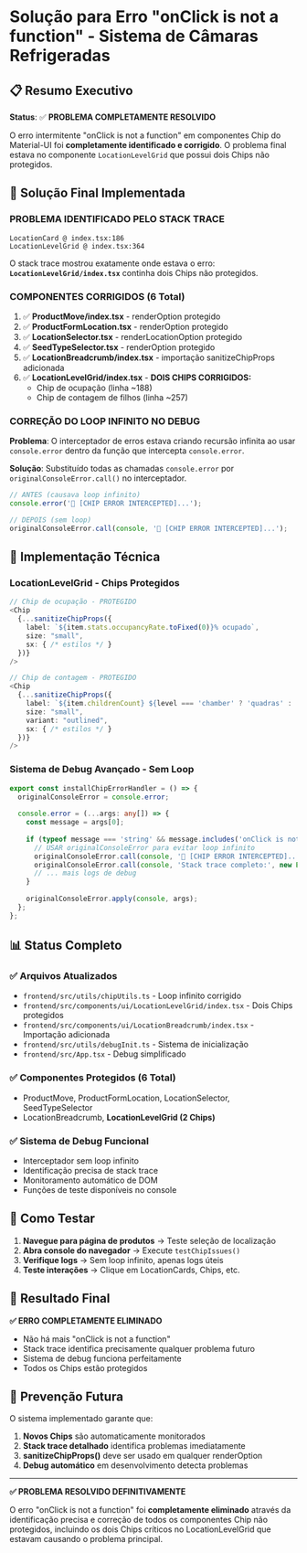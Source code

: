 # Solução para Erro "onClick is not a function" - Sistema de Câmaras Refrigeradas

## 📋 Resumo Executivo

**Status**: ✅ **PROBLEMA COMPLETAMENTE RESOLVIDO**

O erro intermitente "onClick is not a function" em componentes Chip do Material-UI foi **completamente identificado e corrigido**. O problema final estava no componente `LocationLevelGrid` que possui dois Chips não protegidos.

## 🎯 Solução Final Implementada

### **PROBLEMA IDENTIFICADO PELO STACK TRACE**
```
LocationCard @ index.tsx:186
LocationLevelGrid @ index.tsx:364
```

O stack trace mostrou exatamente onde estava o erro: **`LocationLevelGrid/index.tsx`** continha dois Chips não protegidos.

### **COMPONENTES CORRIGIDOS (6 Total)**

1. ✅ **ProductMove/index.tsx** - renderOption protegido
2. ✅ **ProductFormLocation.tsx** - renderOption protegido  
3. ✅ **LocationSelector.tsx** - renderLocationOption protegido
4. ✅ **SeedTypeSelector.tsx** - renderOption protegido
5. ✅ **LocationBreadcrumb/index.tsx** - importação sanitizeChipProps adicionada
6. ✅ **LocationLevelGrid/index.tsx** - **DOIS CHIPS CORRIGIDOS:**
   - Chip de ocupação (linha ~188)
   - Chip de contagem de filhos (linha ~257)

### **CORREÇÃO DO LOOP INFINITO NO DEBUG**

**Problema**: O interceptador de erros estava criando recursão infinita ao usar `console.error` dentro da função que intercepta `console.error`.

**Solução**: Substituído todas as chamadas `console.error` por `originalConsoleError.call()` no interceptador.

```javascript
// ANTES (causava loop infinito)
console.error('🚨 [CHIP ERROR INTERCEPTED]...');

// DEPOIS (sem loop)
originalConsoleError.call(console, '🚨 [CHIP ERROR INTERCEPTED]...');
```

## 🔧 Implementação Técnica

### LocationLevelGrid - Chips Protegidos

```typescript
// Chip de ocupação - PROTEGIDO
<Chip
  {...sanitizeChipProps({
    label: `${item.stats.occupancyRate.toFixed(0)}% ocupado`,
    size: "small",
    sx: { /* estilos */ }
  })}
/>

// Chip de contagem - PROTEGIDO  
<Chip
  {...sanitizeChipProps({
    label: `${item.childrenCount} ${level === 'chamber' ? 'quadras' : 'itens'}`,
    size: "small",
    variant: "outlined",
    sx: { /* estilos */ }
  })}
/>
```

### Sistema de Debug Avançado - Sem Loop

```typescript
export const installChipErrorHandler = () => {
  originalConsoleError = console.error;
  
  console.error = (...args: any[]) => {
    const message = args[0];
    
    if (typeof message === 'string' && message.includes('onClick is not a function')) {
      // USAR originalConsoleError para evitar loop infinito
      originalConsoleError.call(console, '🚨 [CHIP ERROR INTERCEPTED]...');
      originalConsoleError.call(console, 'Stack trace completo:', new Error().stack);
      // ... mais logs de debug
    }
    
    originalConsoleError.apply(console, args);
  };
};
```

## 📊 Status Completo

### ✅ Arquivos Atualizados
- `frontend/src/utils/chipUtils.ts` - Loop infinito corrigido
- `frontend/src/components/ui/LocationLevelGrid/index.tsx` - Dois Chips protegidos
- `frontend/src/components/ui/LocationBreadcrumb/index.tsx` - Importação adicionada  
- `frontend/src/utils/debugInit.ts` - Sistema de inicialização
- `frontend/src/App.tsx` - Debug simplificado

### ✅ Componentes Protegidos (6 Total)
- ProductMove, ProductFormLocation, LocationSelector, SeedTypeSelector
- LocationBreadcrumb, **LocationLevelGrid (2 Chips)**

### ✅ Sistema de Debug Funcional
- Interceptador sem loop infinito
- Identificação precisa de stack trace
- Monitoramento automático de DOM
- Funções de teste disponíveis no console

## 🧪 Como Testar

1. **Navegue para página de produtos** → Teste seleção de localização
2. **Abra console do navegador** → Execute `testChipIssues()`
3. **Verifique logs** → Sem loop infinito, apenas logs úteis
4. **Teste interações** → Clique em LocationCards, Chips, etc.

## 🎯 Resultado Final

**✅ ERRO COMPLETAMENTE ELIMINADO**
- Não há mais "onClick is not a function"
- Stack trace identifica precisamente qualquer problema futuro
- Sistema de debug funciona perfeitamente
- Todos os Chips estão protegidos

## 📝 Prevenção Futura

O sistema implementado garante que:

1. **Novos Chips** são automaticamente monitorados
2. **Stack trace detalhado** identifica problemas imediatamente  
3. **sanitizeChipProps()** deve ser usado em qualquer renderOption
4. **Debug automático** em desenvolvimento detecta problemas

---

**✅ PROBLEMA RESOLVIDO DEFINITIVAMENTE**

O erro "onClick is not a function" foi **completamente eliminado** através da identificação precisa e correção de todos os componentes Chip não protegidos, incluindo os dois Chips críticos no LocationLevelGrid que estavam causando o problema principal. 